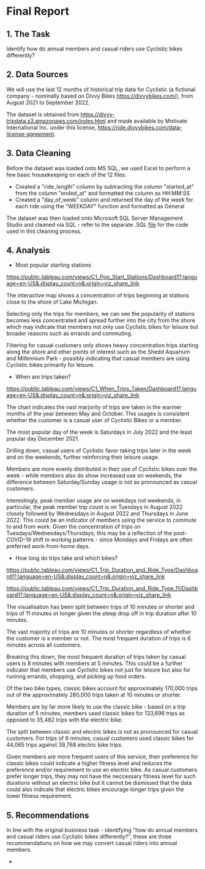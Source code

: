 # Final Report

## 1. The Task

Identify how do annual members and casual riders use Cyclistic bikes differently?

## 2. Data Sources

We will use the last 12 months of historical trip data for Cyclistic (a fictional company - nominally based on Divvy Bikes https://divvybikes.com/), from August 2021 to September 2022.

The dataset is obtained from https://divvy-tripdata.s3.amazonaws.com/index.html and made available by Motivate International Inc. under this license, https://ride.divvybikes.com/data-license-agreement.

## 3. Data Cleaning

Before the dataset was loaded onto MS SQL, we used Excel to perform a few basic housekeeping on each of the 12 files.

- Created a "ride_length" column by subtracting the column "started_at" from the column "ended_at" and formatted the column as HH:MM:SS
- Created a "day_of_week" column and returned the day of the week for each ride using the "WEEKDAY" function and formatted as General

The dataset was then loaded onto Microsoft SQL Server Management Studio and cleaned via SQL - refer to the separate .SQL [file](https://github.com/seriouslyjames/Cyclistic-Bikes-Case-Study/blob/main/bikes_case1_code.sql) for the code used in this cleaning process.

## 4. Analysis

- Most popular starting stations

https://public.tableau.com/views/C1_Pop_Start_Stations/Dashboard1?:language=en-US&:display_count=n&:origin=viz_share_link

The interactive map shows a concentration of trips beginning at stations close to the shore of Lake Michigan.

Selecting only the trips for members, we can see the popularity of stations becomes less concentrated and spread further into the city from the shore which may indicate that members not only use Cyclistic bikes for leisure but broader reasons such as errands and commuting.

Filtering for casual customers only shows heavy concentration trips starting along the shore and other points of interest such as the Shedd Aquarium and Millennium Park - possibly indicating that casual members are using Cyclistic bikes primarily for leisure.

- When are trips taken?

https://public.tableau.com/views/C1_When_Trips_Taken/Dashboard1?:language=en-US&:display_count=n&:origin=viz_share_link

The chart indicates the vast marjority of trips are taken in the warmer months of the year between May and October. This usages is consistent whether the customer is a casual user of Cyclistic Bikes or a member.

The most popular day of the week is Saturdays in July 2022 and the least popular day December 2021.

Drilling down, casual users of Cyclistic favor taking trips later in the week and on the weekends, further reinforcing their leisure usage. 

Members are more evenly distributed in their use of Cyclistic bikes over the week - while members also do show increased use on weekends, the difference between Saturday/Sunday usage is not as pronounced as casual customers. 

Interestingly, peak member usage are on weekdays not weekends, in particular, the peak member trip count is on Tuesdays in August 2022 closely followed by Wednesdays in August 2022 and Thursdays in June 2022. This could be an indicator of members using the service to commute to and from work. Given the concentration of trips on Tuesdays/Wednesdays/Thursdays, this may be a reflection of the post-COVID-19 shift in working patterns - since Mondays and Fridays are often preferred work-from-home days.

- How long do trips take and which bikes?

https://public.tableau.com/views/C1_Trip_Duration_and_Ride_Type/Dashboard1?:language=en-US&:display_count=n&:origin=viz_share_link

https://public.tableau.com/views/C1_Trip_Duration_and_Ride_Type_11/Dashboard1?:language=en-US&:display_count=n&:origin=viz_share_link

The visualisation has been split between trips of 10 minutes or shorter and trips of 11 minutes or longer given the steep drop off in trip duration after 10 minutes.

The vast majority of trips are 10 minutes or shorter regardless of whether the customer is a member or not. The most frequent duration of trips is 6 minutes across all customers.

Breaking this down, the most frequent duration of trips taken by casual users is 8 minutes with members at 5 minutes. This could be a further indicator that members use Cyclistic bikes not just for leisure but also for runinng errands, shopping, and picking up food orders.

Of the two bike types, classic bikes account for approximately 170,000 trips out of the approximately 280,000 trips taken at 10 minutes or shorter. 

Members are by far more likely to use the classic bike - based on a trip duration of 5 minutes, members used classic bikes for 133,696 trips as opposed to 35,482 trips with the electric bike.

The split between classic and electric bikes is not as pronounced for casual customers. For trips of 8 minutes, casual customers used classic bikes for 44,065 trips against 39,768 electric bike trips. 

Given members are more frequent users of this service, their preference for classic bikes could indicate a higher fitness level and reduces the preference and/or requirement to use an electric bike. As casual customers prefer longer trips, they may not have the neccessary fitness level for such durations without an electric bike but it cannot be dismissed that the data could also indicate that electric bikes encourage longer trips given the lower fitness requirement. 

## 5. Recommendations

In line with the original business task - identifying "how do annual members and casual riders use Cyclistic bikes differently?", these are three recommendations on how we may convert casual riders into annual members.

- 






